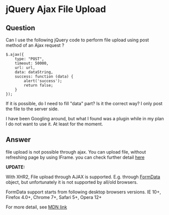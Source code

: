 
# jQuery Ajax File Upload

## Question
        
Can I use the following jQuery code to perform file upload using post method of an Ajax request ?

    $.ajax({
        type: "POST",
        timeout: 50000,
        url: url,
        data: dataString,
        success: function (data) {
            alert('success');
            return false;
        }
    });
    

If it is possible, do I need to fill "data" part? Is it the correct way? I only post the file to the server side.

I have been Googling around, but what I found was a plugin while in my plan I do not want to use it. At least for the moment.

## Answer
        
file upload is not possible through ajax. You can upload file, without refreshing page by using IFrame. you can check further detail [here](http://www.ajaxf1.com/tutorial/ajax-file-upload-tutorial.html)

**UPDATE:**

With XHR2, File upload through AJAX is supported. E.g. through [FormData](https://developer.mozilla.org/en-US/docs/Web/Guide/Using_FormData_Objects) object, but unfortunately it is not supported by all/old browsers.

FormData support starts from following desktop browsers versions. IE 10+, Firefox 4.0+, Chrome 7+, Safari 5+, Opera 12+

For more detail, see [MDN link](https://developer.mozilla.org/en-US/docs/XMLHttpRequest/FormData)
